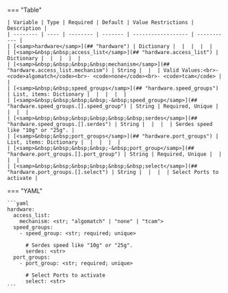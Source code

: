 <!--
  ~ Copyright (c) 2025 Arista Networks, Inc.
  ~ Use of this source code is governed by the Apache License 2.0
  ~ that can be found in the LICENSE file.
  -->
=== "Table"

    | Variable | Type | Required | Default | Value Restrictions | Description |
    | -------- | ---- | -------- | ------- | ------------------ | ----------- |
    | [<samp>hardware</samp>](## "hardware") | Dictionary |  |  |  |  |
    | [<samp>&nbsp;&nbsp;access_list</samp>](## "hardware.access_list") | Dictionary |  |  |  |  |
    | [<samp>&nbsp;&nbsp;&nbsp;&nbsp;mechanism</samp>](## "hardware.access_list.mechanism") | String |  |  | Valid Values:<br>- <code>algomatch</code><br>- <code>none</code><br>- <code>tcam</code> |  |
    | [<samp>&nbsp;&nbsp;speed_groups</samp>](## "hardware.speed_groups") | List, items: Dictionary |  |  |  |  |
    | [<samp>&nbsp;&nbsp;&nbsp;&nbsp;-&nbsp;speed_group</samp>](## "hardware.speed_groups.[].speed_group") | String | Required, Unique |  |  |  |
    | [<samp>&nbsp;&nbsp;&nbsp;&nbsp;&nbsp;&nbsp;serdes</samp>](## "hardware.speed_groups.[].serdes") | String |  |  |  | Serdes speed like "10g" or "25g". |
    | [<samp>&nbsp;&nbsp;port_groups</samp>](## "hardware.port_groups") | List, items: Dictionary |  |  |  |  |
    | [<samp>&nbsp;&nbsp;&nbsp;&nbsp;-&nbsp;port_group</samp>](## "hardware.port_groups.[].port_group") | String | Required, Unique |  |  |  |
    | [<samp>&nbsp;&nbsp;&nbsp;&nbsp;&nbsp;&nbsp;select</samp>](## "hardware.port_groups.[].select") | String |  |  |  | Select Ports to activate |

=== "YAML"

    ```yaml
    hardware:
      access_list:
        mechanism: <str; "algomatch" | "none" | "tcam">
      speed_groups:
        - speed_group: <str; required; unique>

          # Serdes speed like "10g" or "25g".
          serdes: <str>
      port_groups:
        - port_group: <str; required; unique>

          # Select Ports to activate
          select: <str>
    ```
